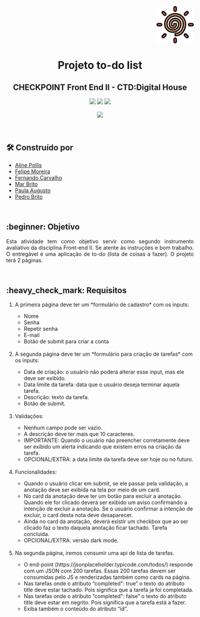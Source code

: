<div align="right"> <img src="https://github.com/lipollis/Imagens-Git/blob/main/sun.png" /> </div>

<h1 align="center"> Projeto to-do list </h1>
<h2 align="center"> CHECKPOINT Front End II - CTD:Digital House </h2>

<div align="center">
  <img src="https://cdn.jsdelivr.net/gh/devicons/devicon/icons/html5/html5-original-wordmark.svg" width="50px"/>
  <img src="https://cdn.jsdelivr.net/gh/devicons/devicon/icons/css3/css3-original-wordmark.svg" width="50px"/>
  <img src="https://cdn.jsdelivr.net/gh/devicons/devicon/icons/javascript/javascript-original.svg" width="50px"/>
  <br>
  <br>
  <a href="https://lipollis.github.io/DH-FrontEndII-Checkpoint_2/">
    <img src="https://img.shields.io/badge/GitHub_Actions-2088FF?style=for-the-badge&logo=github-actions&logoColor=white" /></a>
</div>
<br>
<br>

<h2>🛠️ Construído por</h2>

- [Aline Pollis](https://github.com/lipollis)
- [Felipe Moreira](https://github.com/moreirafelipe)
- [Fernando Carvalho](https://github.com/Fer96carvalho)
- [Mar Brito](https://github.com/MarBrito)
- [Paula Augusto](https://github.com/pcamposaugusto)
- [Pedro Brito](https://github.com/pedroisb)

<br>
<h2>:beginner: Objetivo</h2>

<p align="justify">Esta atividade tem como objetivo servir como segundo instrumento avaliativo da disciplina Front-end II. Se atente às instruções e bom trabalho. O entregável é uma aplicação de to-do (lista de coisas a fazer). O projeto terá 2 páginas.</p>

<br>
<h2>:heavy_check_mark: Requisitos </h2>

<ol>
  <li> A primeira página deve ter um *formulário de cadastro* com os inputs: </li>
    <ul>
      <li>Nome</li>
      <li>Senha</li>
      <li>Repetir senha</li>
      <li>E-mail</li>
      <li>Botão de submit para criar a conta</li>
  </ul>
  
<br>
  <li> A segunda página deve ter um *formulário para criação de tarefas* com os inputs: </li>
    <ul>
      <li>Data de criação: o usuário não poderá alterar esse input, mas ele deve ser exibido.</li>
      <li>Data limite da tarefa: data que o usuário deseja terminar aquela tarefa.</li>
      <li>Descrição: texto da tarefa.</li>
      <li>Botão de submit.</li>
  </ul>
  
  <br>
  <li> Validações: </li>
    <ul>
      <li>Nenhum campo pode ser vazio.</li>
      <li>A descrição deve ter mais que 10 caracteres.</li>
      <li>IMPORTANTE: Quando o usuário não preencher corretamente deve ser exibido um alerta indicando que existem erros na criação da tarefa.</li>
      <li>OPCIONAL/EXTRA: a data limite da tarefa deve ser hoje ou no futuro.</li>
  </ul>
  
  <br>
  <li> Funcionalidades: </li>
    <ul>
      <li>Quando o usuário clicar em submit, se ele passar pela validação, a anotação deve ser exibida na tela por meio de um card.</li>
      <li>No card da anotação deve ter um botão para excluir a anotação. Quando ele for clicado deverá ser exibido um aviso confirmando a intenção de excluir a anotação. Se o usuário confirmar a intenção de excluir, o card desta nota deve desaparecer.</li>
      <li>Ainda no card da anotação, deverá existir um checkbox que ao ser clicado faz o texto daquela anotação ficar tachado. Tarefa concluida.</li>
      <li>OPCIONAL/EXTRA: versão dark mode.</li>
  </ul>
  
  <br>
  <li> Na segunda página, iremos consumir uma api de lista de tarefas. </li>
    <ul>
      <li>O end-point (https://jsonplaceholder.typicode.com/todos/) responde com um JSON com 200 tarefas. Essas 200 tarefas devem ser consumidas pelo JS e renderizadas também como cards na página.</li>
      <li>Nas tarefas onde o atributo “completed": true” o texto do atributo title deve estar tachado. Pois significa que a tarefa ja foi completada.</li>
      <li>Nas tarefas onde o atributo “completed": false” o texto do atributo title deve estar em negrito. Pois significa que a tarefa está a fazer.</li>
      <li>Exiba também o conteúdo do atributo “id”.</li>
  </ul>
</ol>
